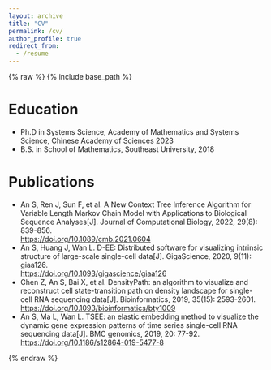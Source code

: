 ```yaml
---
layout: archive
title: "CV"
permalink: /cv/
author_profile: true
redirect_from:
  - /resume
---
```

{% raw %}
{% include base_path %}

Education
======
* Ph.D in Systems Science, Academy of Mathematics and Systems Science, Chinese Academy of Sciences 2023
* B.S. in School of Mathematics, Southeast University, 2018

Publications
======
  <ul>
    <li>An S, Ren J, Sun F, et al. A New Context Tree Inference Algorithm for Variable Length Markov Chain Model with Applications to Biological Sequence Analyses[J]. Journal of Computational Biology, 2022, 29(8): 839-856.
      <br><a href="https://doi.org/10.1089/cmb.2021.0604">https://doi.org/10.1089/cmb.2021.0604</a>
    </li>
    <li>An S, Huang J, Wan L. D-EE: Distributed software for visualizing intrinsic structure of large-scale single-cell data[J]. GigaScience, 2020, 9(11): giaa126.
      <br><a href="https://doi.org/10.1093/gigascience/giaa126">https://doi.org/10.1093/gigascience/giaa126</a>
    </li>
    <li>Chen Z, An S, Bai X, et al. DensityPath: an algorithm to visualize and reconstruct cell state-transition path on density landscape for single-cell RNA sequencing data[J]. Bioinformatics, 2019, 35(15): 2593-2601.
      <br><a href="https://doi.org/10.1093/bioinformatics/bty1009">https://doi.org/10.1093/bioinformatics/bty1009</a>
    </li>
    <li>An S, Ma L, Wan L. TSEE: an elastic embedding method to visualize the dynamic gene expression patterns of time series single-cell RNA sequencing data[J]. BMC genomics, 2019, 20: 77-92.
      <br><a href="https://doi.org/10.1186/s12864-019-5477-8">https://doi.org/10.1186/s12864-019-5477-8</a>
    </li>
  </ul>
{% endraw %}
